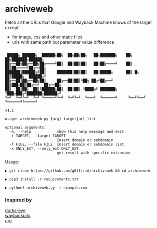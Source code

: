 # archiveweb
Fetch all the URLs that Google and Wayback Machine knows of the target except:
- for image, css and other static files
- urls with same path but parameter value difference


```

 █████╗ ██████╗  ██████╗██╗  ██╗██╗██╗   ██╗███████╗    ██╗    ██╗███████╗██████╗
██╔══██╗██╔══██╗██╔════╝██║  ██║██║██║   ██║██╔════╝    ██║    ██║██╔════╝██╔══██╗
███████║██████╔╝██║     ███████║██║██║   ██║█████╗      ██║ █╗ ██║█████╗  ██████╔╝
██╔══██║██╔══██╗██║     ██╔══██║██║╚██╗ ██╔╝██╔══╝      ██║███╗██║██╔══╝  ██╔══██╗
██║  ██║██║  ██║╚██████╗██║  ██║██║ ╚████╔╝ ███████╗    ╚███╔███╔╝███████╗██████╔╝
╚═╝  ╚═╝╚═╝  ╚═╝ ╚═════╝╚═╝  ╚═╝╚═╝  ╚═══╝  ╚══════╝     ╚══╝╚══╝ ╚══════╝╚═════╝
                                                                            v1.1

usage: archiveweb.py [arg] target|url_list

optional arguments:
  -h, --help            show this help message and exit
  -t TARGET, --target TARGET
                        Insert domain or subdomain
  -f FILE, --file FILE  Insert domain or subdomain list
  -x ONLY_EXT, --only_ext ONLY_EXT
                        get result with specific extension
```

Usage:

```
▶ git clone https://github.com/g0ttfrid/archiveweb && cd archiveweb

▶ pip3 install -r requirements.txt

▶ python3 archiveweb.py -t example.com
```


### Inspired by

[dorks-eye](https://github.com/BullsEye0/dorks-eye)\
[waybackurls](https://github.com/tomnomnom/waybackurls)\
[uro](https://github.com/s0md3v/uro)

